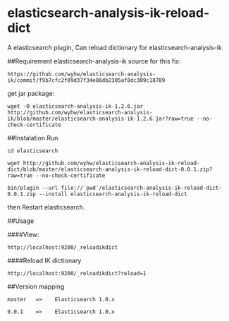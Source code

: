 elasticsearch-analysis-ik-reload-dict
=====================================

A elasticsearch plugin, Can reload dictionary for elasticsearch-analysis-ik

##Requirement
elasticsearch-analysis-ik source for this fix:

	https://github.com/wyhw/elasticsearch-analysis-ik/commit/f9b7cfc2f09d37f34e86db2305af8dc309c18789

get jar package:

	wget -O elasticsearch-analysis-ik-1.2.6.jar http://github.com/wyhw/elasticsearch-analysis-ik/blob/master/elasticsearch-analysis-ik-1.2.6.jar?raw=true --no-check-certificate

##Instalation
Run 

	cd elasticsearch

	wget http://github.com/wyhw/elasticsearch-analysis-ik-reload-dict/blob/master/elasticsearch-analysis-ik-reload-dict-0.0.1.zip?raw=true --no-check-certificate

	bin/plugin --url file://`pwd`/elasticsearch-analysis-ik-reload-dict-0.0.1.zip --install elasticsearch-analysis-ik-reload-dict

then Restart elasticsearch.

##Usage

####View: 

	http://localhost:9200/_reloadikdict

####Reload IK dictionary

	http://localhost:9200/_reloadikdict?reload=1


##Version mapping

	master   =>    Elasticsearch 1.0.x

	0.0.1    =>    Elasticsearch 1.0.x
